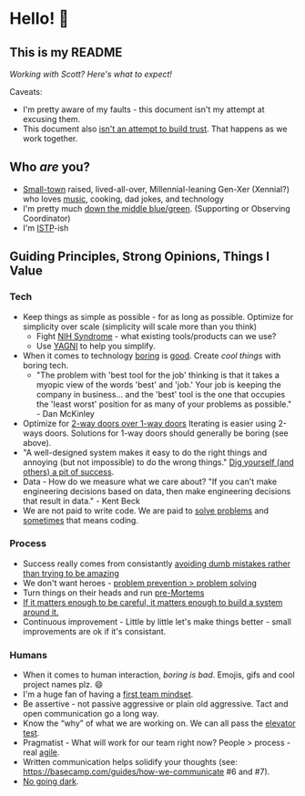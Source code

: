# Hello! 👋

## This is my README
*Working with Scott? Here's what to expect!*

Caveats:
* I'm pretty aware of my faults - this document isn't my attempt at excusing them.
* This document also [isn't an attempt to build trust](https://medium.com/@skamille/i-hate-manager-readmes-20a0dd9a70d0). That happens as we work together.

## Who _are_ you?
* [Small-town](https://cityofpage.org/) raised, lived-all-over, Millennial-leaning Gen-Xer (Xennial?) who loves [music](https://x.com/search?lang=en&q=(%23mixtape)%20(from%3AtapH20guru)&src=typed_query), cooking, dad jokes, and technology
* I'm pretty much [down the middle blue/green](https://www.wearebowline.com/blog/8-personality-types-a-deeper-dive-into-insights-discovery/). (Supporting or Observing Coordinator)
* I'm [ISTP](https://www.truity.com/personality-type/ISTP)-ish

## Guiding Principles, Strong Opinions, Things I Value
### Tech
* Keep things as simple as possible - for as long as possible. Optimize for simplicity over scale (simplicity will scale more than you think)
  * Fight [NIH Syndrome](https://en.wikipedia.org/wiki/Not_invented_here) - what existing tools/products can we use?
  * Use [YAGNI](https://martinfowler.com/bliki/Yagni.html) to help you simplify.
* When it comes to technology [boring](https://mcfunley.com/choose-boring-technology) is [good](http://boringtechnology.club/). Create *cool things* with boring tech.
  * "The problem with 'best tool for the job' thinking is that it takes a myopic view of the words 'best' and 'job.' Your job is keeping the company in business... and the 'best' tool is the one that occupies the 'least worst' position for as many of your problems as possible." - Dan McKinley
* Optimize for [2-way doors over 1-way doors](https://medium.com/@nitindharny/one-way-two-way-door-decisions-a0e29029e200) Iterating is easier using 2-ways doors. Solutions for 1-way doors should generally be boring (see above).
* "A well-designed system makes it easy to do the right things and annoying (but not impossible) to do the wrong things." [Dig yourself (and others) a pit of success](https://blog.codinghorror.com/falling-into-the-pit-of-success/).
* Data - How do we measure what we care about? "If you can't make engineering decisions based on data, then make engineering decisions that result in data." - Kent Beck
* We are not paid to write code. We are paid to [solve problems](https://levelup.gitconnected.com/the-problem-you-solve-is-more-important-than-the-code-you-write-d0e5493132c6) and [sometimes](https://blog.codinghorror.com/the-best-code-is-no-code-at-all/) that means coding.
### Process
* Success really comes from consistantly [avoiding dumb mistakes rather than trying to be amazing](https://fs.blog/avoiding-stupidity/)
* We don't want heroes - [problem prevention > problem solving](https://twitter.com/shreyas/status/1218724150312751104)
* Turn things on their heads and run [pre-Mortems](https://hbr.org/2007/09/performing-a-project-premortem)
* [If it matters enough to be careful, it matters enough to build a system around it.](https://seths.blog/2018/11/quality-and-effort/)
* Continuous improvement - Little by little let's make things better - small improvements are ok if it's consistant.
### Humans
* When it comes to human interaction, *boring is bad*. Emojis, gifs and cool project names plz. 😄
* I'm a huge fan of having a [first team mindset](https://www.attack-gecko.net/2018/06/25/building-a-first-team-mindset/).
* Be assertive - not passive aggressive or plain old aggressive. Tact and open communication go a long way.
* Know the “why” of what we are working on. We can all pass the [elevator test](https://blog.codinghorror.com/can-your-team-pass-the-elevator-test/).
* Pragmatist - What will work for our team right now? People > process - real [agile](https://agilemanifesto.org/).
* Written communication helps solidify your thoughts (see: https://basecamp.com/guides/how-we-communicate #6 and #7).
* [No going dark](https://blog.codinghorror.com/dont-go-dark/).
